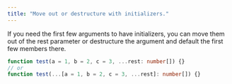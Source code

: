 ```yaml
---
title: "Move out or destructure with initializers."
---
```


If you need the first few arguments to have initializers, you can move them out
of the rest parameter or destructure the argument and default the first few
members there.

```ts
function test(a = 1, b = 2, c = 3, ...rest: number[]) {}
// or
function test(...[a = 1, b = 2, c = 3, ...rest]: number[]) {}
```
